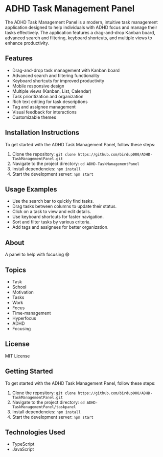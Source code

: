 # ADHD Task Management Panel

The ADHD Task Management Panel is a modern, intuitive task management application designed to help individuals with ADHD focus and manage their tasks effectively. The application features a drag-and-drop Kanban board, advanced search and filtering, keyboard shortcuts, and multiple views to enhance productivity.

## Features
- Drag-and-drop task management with Kanban board
- Advanced search and filtering functionality
- Keyboard shortcuts for improved productivity
- Mobile responsive design
- Multiple views (Kanban, List, Calendar)
- Task prioritization and organization
- Rich text editing for task descriptions
- Tag and assignee management
- Visual feedback for interactions
- Customizable themes

## Installation Instructions
To get started with the ADHD Task Management Panel, follow these steps:
1. Clone the repository: `git clone https://github.com/birdup000/ADHD-TaskManagementPanel.git`
2. Navigate to the project directory: `cd ADHD-TaskManagementPanel`
3. Install dependencies: `npm install`
4. Start the development server: `npm start`

## Usage Examples
- Use the search bar to quickly find tasks.
- Drag tasks between columns to update their status.
- Click on a task to view and edit details.
- Use keyboard shortcuts for faster navigation.
- Sort and filter tasks by various criteria.
- Add tags and assignees for better organization.

## About
A panel to help with focusing 😄

## Topics
- Task
- School
- Motivation
- Tasks
- Work
- Focus
- Time-management
- Hyperfocus
- ADHD
- Focusing

## License
MIT License

## Getting Started
To get started with the ADHD Task Management Panel, follow these steps:
1. Clone the repository: `git clone https://github.com/birdup000/ADHD-TaskManagementPanel.git`
2. Navigate to the project directory: `cd ADHD-TaskManagementPanel/taskpanel`
3. Install dependencies: `npm install`
4. Start the development server: `npm start`

## Technologies Used
- TypeScript
- JavaScript
